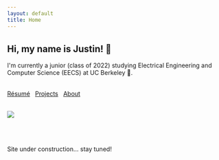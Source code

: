 ```yaml
---
layout: default
title: Home
---
```


<div class="container" style="margin: 2rem 0;">
  <div class="row">
    <div class="col-sm-9">
    <div style="margin: 2rem 0;">
        <h2>Hi, my name is Justin! 👋</h2>
        <p>
        I'm currently a junior (class of 2022) studying Electrical Engineering and
        Computer Science (EECS) at UC Berkeley 🐻.
        </p>
    </div>
    <a href="{{site.baseurl}}/public/documents/resumes/resume.pdf" class="button-blue" style="margin-right: 0.5rem">Résumé</a>
    <a href="{{site.baseurl}}/projects" class="button-blue" style="margin-right: 0.5rem">Projects</a>
    <a href="{{site.baseurl}}/about" class="button-blue">About</a>
    </div>
    <div class="col-sm-3">
    <img src="{{site.baseurl}}/public/assets/headshot.jpg" class="shadow" style="margin: 2rem 0;" />
    </div>
  </div>
</div>

<div class="message">Site under construction... stay tuned!</div>